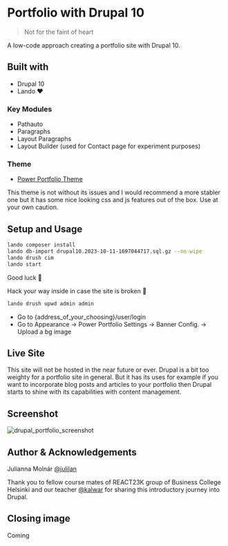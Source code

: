 # Portfolio with Drupal 10

> Not for the faint of heart

A low-code approach creating a portfolio site with Drupal 10.

## Built with

- Drupal 10
- Lando ♥️

### Key Modules

- Pathauto
- Paragraphs
- Layout Paragraphs
- Layout Builder (used for Contact page for experiment purposes)

### Theme

- [Power Portfolio Theme](https://www.drupal.org/project/power_portfolio)

This theme is not without its issues and I would recommend a more stabler one but it has some nice looking css and js features out of the box. Use at your own caution.

## Setup and Usage

```bash
lando composer install
lando db-import drupal10.2023-10-11-1697044717.sql.gz --no-wipe
lando drush cim
lando start
```

Good luck 🦔

Hack your way inside in case the site is broken 👻
```bash
lando drush upwd admin admin
```

- Go to {address_of_your_choosing}/user/login
- Go to Appearance -> Power Portfolio Settings -> Banner Config. -> Upload a bg image

## Live Site

This site will not be hosted in the near future or ever. Drupal is a bit too weighty for a portfolio site in general. But it has its uses for example if you want to incorporate blog posts and articles to your portfolio then Drupal starts to shine with its capabilities with content management.

## Screenshot

![drupal_portfolio_screenshot](https://github.com/julilan/drupal10_portfolio/assets/122397061/6e3ded67-dc91-4089-b3ba-5bbe1dd02fc3)

## Author & Acknowledgements

Julianna Molnár [@julilan](https://github.com/julilan)

Thank you to fellow course mates of REACT23K group of Business College Helsinki and our teacher [@kalwar](https://github.com/kalwar) for sharing this introductory journey into Drupal.

## Closing image

Coming
